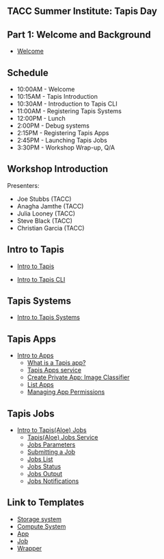 ## TACC Summer Institute: Tapis Day

## Part 1: Welcome and Background
* [Welcome](./welcome/intro.md)

## Schedule

* 10:00AM - Welcome
* 10:15AM - Tapis Introduction
* 10:30AM - Introduction to Tapis CLI
* 11:00AM - Registering Tapis Systems
* 12:00PM - Lunch
* 2:00PM  - Debug systems
* 2:15PM  - Registering Tapis Apps
* 2:45PM  - Launching Tapis Jobs
* 3:30PM  - Workshop Wrap-up, Q/A

## Workshop Introduction
Presenters: 
* Joe Stubbs (TACC)
* Anagha Jamthe (TACC)
* Julia Looney (TACC)
* Steve Black (TACC)
* Christian Garcia (TACC)


## Intro to Tapis 
* [Intro to Tapis](./block1/tapis-intro.md)

* [Intro to Tapis CLI](./block1/tapis-cli.md)

## Tapis Systems
* [Intro to Tapis Systems](./block1/tapis-systems.md)

## Tapis Apps
* [Intro to Apps](./block2/apps.md)
  * [What is a Tapis app?](./block2/apps.md#what-is-a-tapisagave-app)
  * [Tapis Apps service](./block2/apps.md#tapisagave-apps-service)
  * [Create Private App: Image Classifier](./block2/apps.md#create-private-app:-image-classifier)
  * [List Apps](./block2/apps.md#list-apps)
  * [Managing App Permissions](./block2/apps.md#apps-permissions)

## Tapis Jobs
* [Intro to Tapis(Aloe) Jobs](./block2/jobs.md)
  * [Tapis(Aloe) Jobs Service](./block2/jobs.md#tapisaloe-jobs-service)
  * [Jobs Parameters](./block2/jobs.md#jobs-parameters)
  * [Submitting a Job ](./block2/jobs.md#submitting-a-job)
  * [Jobs List](./block2/jobs.md#jobs-list)
  * [Jobs Status](./block2/jobs.md#jobs-status)
  * [Jobs Output](./block2/jobs.md#jobs-output)
  * [Jobs Notifications](./block2/jobs.md#jobs-notifications)

## Link to Templates
  * [Storage system](./block2/templates/storage_system.json)
  * [Compute System](./block2/templates/compute_system.json)
  * [App](./block2/templates/app.json)
  * [Job](./block2/templates/job.json)
  * [Wrapper](./block2/templates/wrapper.sh)
